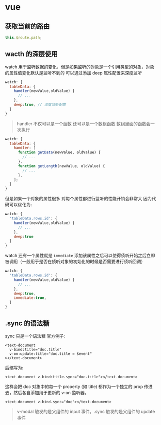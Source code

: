 # vue

## 获取当前的路由

```js
this.$route.path;
```

## wacth 的深层使用

watch 用于监听数据的变化，但是如果监听的对象是一个引用类型的对象，对象的属性值变化默认是监听不到的 可以通过添加 deep 属性配置来深度监听

```js
watch: {
  tableData: {
    handler(newValue,oldValue) {
      // ...
    },
    deep:true, // 深度监听配置
  }
}
```

> handler 不仅可以是一个函数 还可以是一个数组函数 数组里面的函数会一次执行

```js
watch: {
  tableData: {
    handler: [
      function getData(newValue, oldValue) {
        // ...
      },
      function getLength(newValue, oldValue) {
        // ...
      },
    ];
  }
}
```

但是如果一个对象的属性很多 对每个属性都进行监听的性能开销会非常大 因为代码可以优化为:

```js
watch: {
  'tableData.rows.id': {
    handler(newValue,oldValue) {
      // ...
    },
    deep:true
  }
}
```

watch 还有一个属性就是 `immediate` 添加该属性之后可以使得侦听开始之后立即被调用（一般用于是否在侦听对象的初始化的时候是否需要进行侦听回调）

```js
watch: {
  'tableData.rows.id': {
    handler(newValue,oldValue) {
      // ...
    },
    deep:true,
    immediate:true,
  }
}
```

## .sync 的语法糖

sync 只是一个语法糖
官方例子:

```vue
<text-document
  v-bind:title="doc.title"
  v-on:update:title="doc.title = $event"
></text-document>
```

后缩写为:

```vue
<text-document v-bind:title.sync="doc.title"></text-document>
```

这样会把 doc 对象中的每一个 property (如 title) 都作为一个独立的 prop 传进去，然后各自添加用于更新的 v-on 监听器。

```vue
<text-document v-bind.sync="doc"></text-document>
```

> v-modal 触发的是父组件的 input 事件，.sync 触发的是父组件的 update 事件
